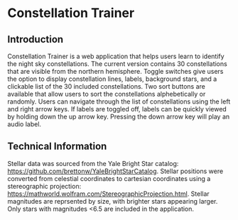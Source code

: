 # Constellation Trainer

## Introduction
Constellation Trainer is a web application that helps users learn to identify the night sky constellations.
The current version contains 30 constellations that are visible from the northern hemisphere.
Toggle switches give users the option to display constellation lines, labels, background stars, and a clickable list of the 30 included constellations. 
Two sort buttons are available that allow users to sort the constellations alphebetically or randomly.
Users can navigate through the list of constellations using the left and right arrow keys.
If labels are toggled off, labels can be quickly viewed by holding down the up arrow key.
Pressing the down arrow key will play an audio label.  

## Technical Information
Stellar data was sourced from the Yale Bright Star catalog: https://github.com/brettonw/YaleBrightStarCatalog.
Stellar positions were converted from celestial coordinates to cartesian coordinates using a stereographic projection: https://mathworld.wolfram.com/StereographicProjection.html.
Stellar magnitudes are reprsented by size, with brighter stars appearing larger.
Only stars with magnitudes <6.5 are included in the application.








